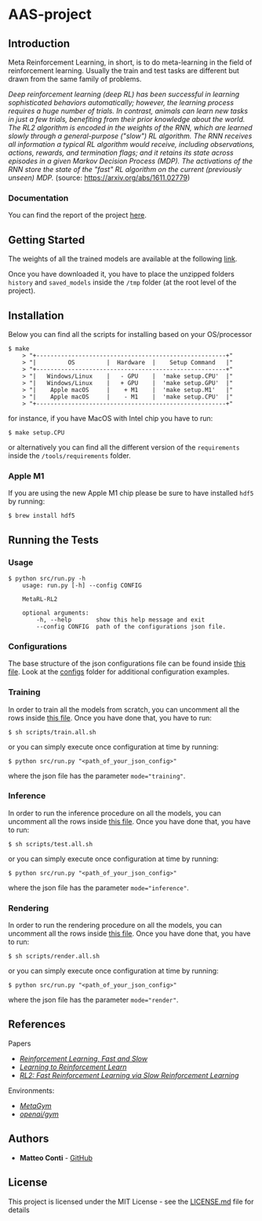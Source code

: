 # AAS-project


## Introduction
Meta Reinforcement Learning, in short, is to do meta-learning in the field of reinforcement learning. Usually the train and test tasks are different but drawn from the same family of problems.

*Deep reinforcement learning (deep RL) has been successful in learning sophisticated behaviors automatically; however, the learning process requires a huge number of trials. In contrast, animals can learn new tasks in just a few trials, benefiting from their prior knowledge about the world. The RL2 algorithm is encoded in the weights of the RNN, which are learned slowly through a general-purpose ("slow") RL algorithm. The RNN receives all information a typical RL algorithm would receive, including observations, actions, rewards, and termination flags; and it retains its state across episodes in a given Markov Decision Process (MDP). The activations of the RNN store the state of the "fast" RL algorithm on the current (previously unseen) MDP.*
(source: https://arxiv.org/abs/1611.02779)

### Documentation
You can find the report of the project [here](./report.pdf).


## Getting Started
The weights of all the trained models are available at the following [link](https://drive.google.com/file/d/1n7UWrFqtV7kDPFTmXopX99uZsP4ddxM8/view?usp=sharing). 

Once you have downloaded it, you have to place the unzipped folders `history` and `saved_models` 
inside the `/tmp` folder (at the root level of the project).


## Installation
Below you can find all the scripts for installing based on your OS/processor
```
$ make
    > "+------------------------------------------------------+"
    > "|         OS         |  Hardware  |    Setup Command   |"
    > "+------------------------------------------------------+"
    > "|   Windows/Linux    |   - GPU    |  'make setup.CPU'  |"
    > "|   Windows/Linux    |   + GPU    |  'make setup.GPU'  |"
    > "|    Apple macOS     |    + M1    |  'make setup.M1'   |"
    > "|    Apple macOS     |    - M1    |  'make setup.CPU'  |"
    > "+------------------------------------------------------+"
```
for instance, if you have MacOS with Intel chip you have to run:
```
$ make setup.CPU
```
or alternatively you can find all the different version of the `requirements` inside the `/tools/requirements` folder.

### Apple M1
If you are using the new Apple M1 chip please be sure to have installed `hdf5` by running:
```
$ brew install hdf5
```


## Running the Tests
### Usage
```
$ python src/run.py -h
    usage: run.py [-h] --config CONFIG

    MetaRL-RL2

    optional arguments:
        -h, --help       show this help message and exit
        --config CONFIG  path of the configurations json file.
```

### Configurations
The base structure of the json configurations file can be found inside [this file](./configs/default.json). Look at the [configs](./configs/) folder for additional configuration examples.

### Training
In order to train all the models from scratch, you can uncomment all the rows inside [this file](./scripts/train.all.sh). Once you have done that, you have to run:
```
$ sh scripts/train.all.sh
```
or you can simply execute once configuration at time by running:
```
$ python src/run.py "<path_of_your_json_config>"
```
where the json file has the parameter `mode="training"`.

### Inference
In order to run the inference procedure on all the models, you can uncomment all the rows inside [this file](./scripts/test.all.sh). Once you have done that, you have to run:
```
$ sh scripts/test.all.sh
```
or you can simply execute once configuration at time by running:
```
$ python src/run.py "<path_of_your_json_config>"
```
where the json file has the parameter `mode="inference"`.

### Rendering
In order to run the rendering procedure on all the models, you can uncomment all the rows inside [this file](./scripts/render.all.sh). Once you have done that, you have to run:
```
$ sh scripts/render.all.sh
```
or you can simply execute once configuration at time by running:
```
$ python src/run.py "<path_of_your_json_config>"
```
where the json file has the parameter `mode="render"`.


## References
Papers
 - [*Reinforcement Learning, Fast and Slow*](https://www.cell.com/action/showPdf?pii=S1364-6613%2819%2930061-0)
 - [*Learning to Reinforcement Learn*](https://arxiv.org/abs/1611.05763)
 - [*RL2: Fast Reinforcement Learning via Slow Reinforcement Learning*](https://arxiv.org/abs/1611.02779)

Environments:
 - [*MetaGym*](https://github.com/PaddlePaddle/MetaGym)
 - [*openai/gym*](https://github.com/openai/gym)


## Authors
- **Matteo Conti** - [GitHub](https://github.com/contimatteo)


## License

This project is licensed under the MIT License - see the [LICENSE.md](LICENSE.md) file for details